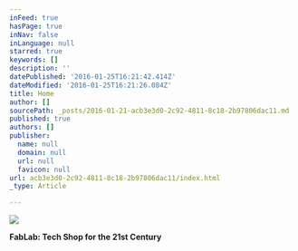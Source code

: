 ```yaml
---
inFeed: true
hasPage: true
inNav: false
inLanguage: null
starred: true
keywords: []
description: ''
datePublished: '2016-01-25T16:21:42.414Z'
dateModified: '2016-01-25T16:21:26.084Z'
title: Home
author: []
sourcePath: _posts/2016-01-21-acb3e3d0-2c92-4811-8c18-2b97806dac11.md
published: true
authors: []
publisher:
  name: null
  domain: null
  url: null
  favicon: null
url: acb3e3d0-2c92-4811-8c18-2b97806dac11/index.html
_type: Article

---
```

![](https://s3-us-west-2.amazonaws.com/the-grid-img/p/36f4cf85b903269ea687c38bcfd2ca76ba50cfd0.png)

**FabLab: Tech Shop for the 21st Century**